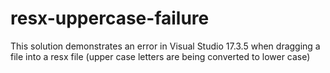 # resx-uppercase-failure
This solution demonstrates an error in Visual Studio 17.3.5 when dragging a file into a resx file (upper case letters are being converted to lower case)
